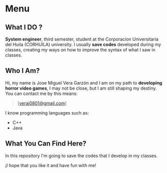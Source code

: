 # Menu

## What I DO ?
**System engineer**, third semester, student at the Corporacion Universitaria del Huila (CORHUILA) university.
I usually **save codes** developed during my classes, creating my ways on how to improve the syntax of what I saw in classes.

## Who I Am?
Hi, my name is Jose Miguel Vera Garzón and I am on my path to **developing horror video games**, I may not be close, but I am still shaping my destiny. You can contact me by this means:
 > [veraj0801@gmail.com]

I know programming languages such as:
+ C++
+ Java 
## What You Can Find Here?
In this repository I'm going to save the codes that I develop in my classes.

¡I hope that you like it and have fun with me!